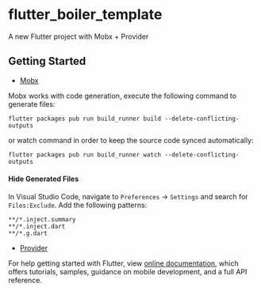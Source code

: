 # flutter_boiler_template

A new Flutter project with Mobx + Provider

## Getting Started

- [Mobx](https://github.com/mobxjs/mobx.dart)

Mobx works with code generation, execute the following command to generate files:

```
flutter packages pub run build_runner build --delete-conflicting-outputs
```

or watch command in order to keep the source code synced automatically:

```
flutter packages pub run build_runner watch --delete-conflicting-outputs
```

#### Hide Generated Files

In Visual Studio Code, navigate to `Preferences` -> `Settings` and search for `Files:Exclude`. Add the following patterns:
```
**/*.inject.summary
**/*.inject.dart
**/*.g.dart
```
- [Provider](https://github.com/rrousselGit/provider)

For help getting started with Flutter, view
[online documentation](https://flutter.dev/docs), which offers tutorials,
samples, guidance on mobile development, and a full API reference.
